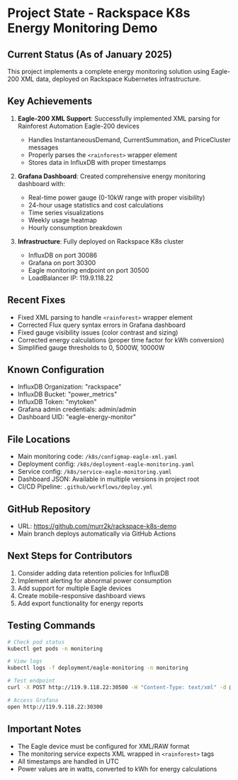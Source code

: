 # Project State - Rackspace K8s Energy Monitoring Demo

## Current Status (As of January 2025)
This project implements a complete energy monitoring solution using Eagle-200 XML data, deployed on Rackspace Kubernetes infrastructure.

## Key Achievements
1. **Eagle-200 XML Support**: Successfully implemented XML parsing for Rainforest Automation Eagle-200 devices
   - Handles InstantaneousDemand, CurrentSummation, and PriceCluster messages
   - Properly parses the `<rainforest>` wrapper element
   - Stores data in InfluxDB with proper timestamps

2. **Grafana Dashboard**: Created comprehensive energy monitoring dashboard with:
   - Real-time power gauge (0-10kW range with proper visibility)
   - 24-hour usage statistics and cost calculations
   - Time series visualizations
   - Weekly usage heatmap
   - Hourly consumption breakdown

3. **Infrastructure**: Fully deployed on Rackspace K8s cluster
   - InfluxDB on port 30086
   - Grafana on port 30300
   - Eagle monitoring endpoint on port 30500
   - LoadBalancer IP: 119.9.118.22

## Recent Fixes
- Fixed XML parsing to handle `<rainforest>` wrapper element
- Corrected Flux query syntax errors in Grafana dashboard
- Fixed gauge visibility issues (color contrast and sizing)
- Corrected energy calculations (proper time factor for kWh conversion)
- Simplified gauge thresholds to 0, 5000W, 10000W

## Known Configuration
- InfluxDB Organization: "rackspace"
- InfluxDB Bucket: "power_metrics"
- InfluxDB Token: "mytoken"
- Grafana admin credentials: admin/admin
- Dashboard UID: "eagle-energy-monitor"

## File Locations
- Main monitoring code: `/k8s/configmap-eagle-xml.yaml`
- Deployment config: `/k8s/deployment-eagle-monitoring.yaml`
- Service config: `/k8s/service-eagle-monitoring.yaml`
- Dashboard JSON: Available in multiple versions in project root
- CI/CD Pipeline: `.github/workflows/deploy.yml`

## GitHub Repository
- URL: https://github.com/murr2k/rackspace-k8s-demo
- Main branch deploys automatically via GitHub Actions

## Next Steps for Contributors
1. Consider adding data retention policies for InfluxDB
2. Implement alerting for abnormal power consumption
3. Add support for multiple Eagle devices
4. Create mobile-responsive dashboard views
5. Add export functionality for energy reports

## Testing Commands
```bash
# Check pod status
kubectl get pods -n monitoring

# View logs
kubectl logs -f deployment/eagle-monitoring -n monitoring

# Test endpoint
curl -X POST http://119.9.118.22:30500 -H "Content-Type: text/xml" -d @test-eagle.xml

# Access Grafana
open http://119.9.118.22:30300
```

## Important Notes
- The Eagle device must be configured for XML/RAW format
- The monitoring service expects XML wrapped in `<rainforest>` tags
- All timestamps are handled in UTC
- Power values are in watts, converted to kWh for energy calculations